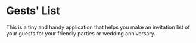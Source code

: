 # Gests' List

This is a tiny and handy application that helps you make an invitation list of your guests for your friendly parties or wedding anniversary.
